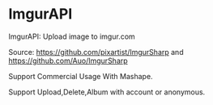 # ImgurAPI
ImgurAPI: Upload image to imgur.com 

Source: https://github.com/pixartist/ImgurSharp and https://github.com/Auo/ImgurSharp

Support Commercial Usage With Mashape.

Support Upload,Delete,Album with account or anonymous.


